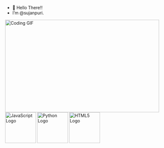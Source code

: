 - 👋 Hello There!!
- I’m @sujanpuri.

<img src="https://media.giphy.com/media/26tn33aiTi1jkl6H6/giphy.gif" alt="Coding GIF" width="500" height="300">

<img src="https://upload.wikimedia.org/wikipedia/commons/6/6a/JavaScript-logo.png" alt="JavaScript Logo" width="100" height="100">
<img src="https://upload.wikimedia.org/wikipedia/commons/c/c3/Python-logo-notext.svg" alt="Python Logo" width="100" height="100">
<img src="https://upload.wikimedia.org/wikipedia/commons/6/61/HTML5_logo_and_wordmark.svg" alt="HTML5 Logo" width="100" height="100">

